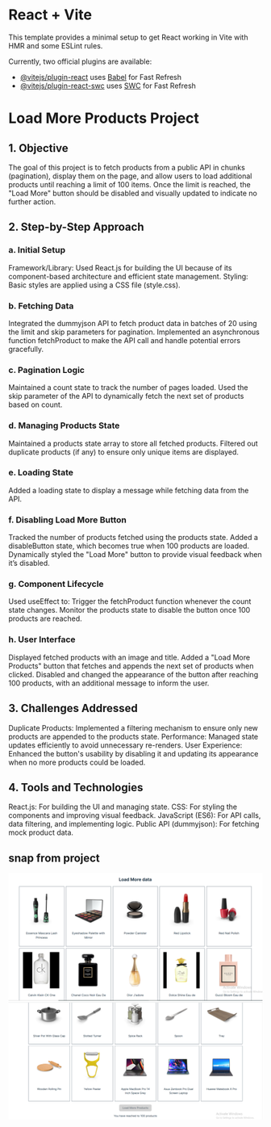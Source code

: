 # React + Vite

This template provides a minimal setup to get React working in Vite with HMR and some ESLint rules.

Currently, two official plugins are available:

- [@vitejs/plugin-react](https://github.com/vitejs/vite-plugin-react/blob/main/packages/plugin-react/README.md) uses [Babel](https://babeljs.io/) for Fast Refresh
- [@vitejs/plugin-react-swc](https://github.com/vitejs/vite-plugin-react-swc) uses [SWC](https://swc.rs/) for Fast Refresh

# Load More Products Project


## 1. Objective
The goal of this project is to fetch products from a public API in chunks (pagination), display them on the page, and allow users to load additional products until reaching a limit of 100 items. Once the limit is reached, the "Load More" button should be disabled and visually updated to indicate no further action.

## 2. Step-by-Step Approach
### a. Initial Setup
Framework/Library: Used React.js for building the UI because of its component-based architecture and efficient state management.
Styling: Basic styles are applied using a CSS file (style.css).
### b. Fetching Data
Integrated the dummyjson API to fetch product data in batches of 20 using the limit and skip parameters for pagination.
Implemented an asynchronous function fetchProduct to make the API call and handle potential errors gracefully.
### c. Pagination Logic
Maintained a count state to track the number of pages loaded.
Used the skip parameter of the API to dynamically fetch the next set of products based on count.
### d. Managing Products State
Maintained a products state array to store all fetched products.
Filtered out duplicate products (if any) to ensure only unique items are displayed.
### e. Loading State
Added a loading state to display a message while fetching data from the API.
### f. Disabling Load More Button
Tracked the number of products fetched using the products state.
Added a disableButton state, which becomes true when 100 products are loaded.
Dynamically styled the "Load More" button to provide visual feedback when it’s disabled.
### g. Component Lifecycle
Used useEffect to:
Trigger the fetchProduct function whenever the count state changes.
Monitor the products state to disable the button once 100 products are reached.
### h. User Interface
Displayed fetched products with an image and title.
Added a "Load More Products" button that fetches and appends the next set of products when clicked.
Disabled and changed the appearance of the button after reaching 100 products, with an additional message to inform the user.

## 3. Challenges Addressed
Duplicate Products: Implemented a filtering mechanism to ensure only new products are appended to the products state.
Performance: Managed state updates efficiently to avoid unnecessary re-renders.
User Experience: Enhanced the button's usability by disabling it and updating its appearance when no more products could be loaded.
## 4. Tools and Technologies
React.js: For building the UI and managing state.
CSS: For styling the components and improving visual feedback.
JavaScript (ES6): For API calls, data filtering, and implementing logic.
Public API (dummyjson): For fetching mock product data.

## snap from project

![alt text](image.png)
![alt text](image-1.png)
